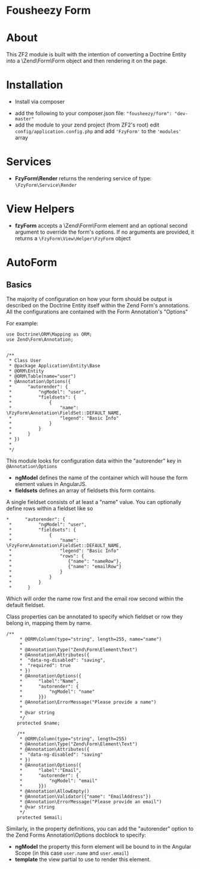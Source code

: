 Fousheezy Form
===
# About
This ZF2 module is built with the intention of converting a Doctrine Entity into a \Zend\Form\Form object and then rendering it on the page. 

# Installation

+ Install via composer
 * add the following to your composer.json file: `"fousheezy/form": "dev-master"`
 * add the module to your zend project (from ZF2's root) edit `config/application.config.php` and add `'FzyForm'` to the `'modules'` array
 
# Services
* **FzyForm\Render** returns the rendering service of type: `\FzyForm\Service\Render`

# View Helpers
* **fzyForm** accepts a \Zend\Form\Form element and an optional second argument to override the form's options. If no arguments are provided, it returns a `\FzyForm\View\Helper\FzyForm` object

# AutoForm

Basics
---
The majority of configuration on how your form should be output is described on the Doctrine Entity itself within the Zend Form's annotations. All the configurations are contained with the Form Annotation's "Options"

For example:
```
use Doctrine\ORM\Mapping as ORM;
use Zend\Form\Annotation;


/**
 * Class User
 * @package Application\Entity\Base
 * @ORM\Entity
 * @ORM\Table(name="user")
 * @Annotation\Options({
 *      "autorender": {
 *          "ngModel": "user",
 *          "fieldsets": {
 *              {
 *                  "name": \FzyForm\Annotation\FieldSet::DEFAULT_NAME,
 *                  "legend": "Basic Info"
 *              }
 *          }
 *      }
 * })
 *
 */
 ```
 
 This module looks for configuration data within the "autorender" key in `@Annotation\Options`
 * **ngModel** defines the name of the container which will house the form element values in AngularJS.
 * **fieldsets** defines an array of fieldsets this form contains.
 
 A single fieldset consists of at least a "name" value. You can optionally define rows within a fieldset like so
 ```
 *      "autorender": {
  *          "ngModel": "user",
  *          "fieldsets": {
  *              {
  *                  "name": \FzyForm\Annotation\FieldSet::DEFAULT_NAME,
  *                  "legend": "Basic Info"
  *                  "rows": {
  *                     {"name": "nameRow"},
  *                     {"name": "emailRow"}
  *                  }
  *              }
  *          }
  *      }
 ```
 
 Which will order the name row first and the email row second within the default fieldset.
 
Class properties can be annotated to specify which fieldset or row they belong in, mapping them by name.

```
/**
     * @ORM\Column(type="string", length=255, name="name")
     *
     * @Annotation\Type("Zend\Form\Element\Text")
     * @Annotation\Attributes({
     *  "data-ng-disabled": "saving",
     *  "required": true
     * })
     * @Annotation\Options({
     *      "label":"Name",
     *      "autorender": {
     *          "ngModel": "name"
     *      }})
     * @Annotation\ErrorMessage("Please provide a name")
     *
     * @var string
     */
    protected $name;

    /**
     * @ORM\Column(type="string", length=255)
     * @Annotation\Type("Zend\Form\Element\Text")
     * @Annotation\Attributes({
     *  "data-ng-disabled": "saving"
     * })
     * @Annotation\Options({
     *      "label":"Email",
     *      "autorender": {
     *          "ngModel": "email"
     *      }})
     * @Annotation\AllowEmpty()
     * @Annotation\Validator({"name": "EmailAddress"})
     * @Annotation\ErrorMessage("Please provide an email")
     * @var string
     */
    protected $email;
```

Similarly, in the property definitions, you can add the "autorender" option to the Zend Forms Annotation\Options docblock to specify:
* **ngModel** the property this form element will be bound to in the Angular Scope (in this case `user.name` and `user.email`)
* **template** the view partial to use to render this element.